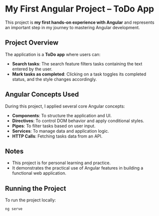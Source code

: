 # My First Angular Project – ToDo App

This project is **my first hands-on experience with Angular** and represents an important step in my journey to mastering Angular development.

## Project Overview
The application is a **ToDo app** where users can:  
- **Search tasks**: The search feature filters tasks containing the text entered by the user.  
- **Mark tasks as completed**: Clicking on a task toggles its completed status, and the style changes accordingly.  

## Angular Concepts Used
During this project, I applied several core Angular concepts:  
- **Components**: To structure the application and UI.  
- **Directives**: To control DOM behavior and apply conditional styles.  
- **Pipes**: To filter tasks based on user input.  
- **Services**: To manage data and application logic.  
- **HTTP Calls**: Fetching tasks data from an API.

## Notes
- This project is for personal learning and practice.  
- It demonstrates the practical use of Angular features in building a functional web application.

## Running the Project
To run the project locally:
```bash
ng serve
